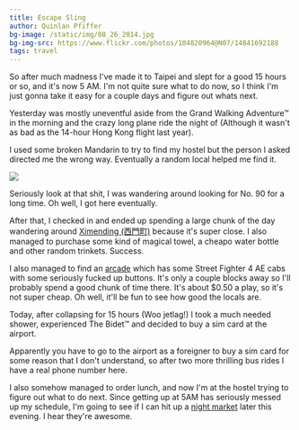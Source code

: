 ```yaml
---
title: Escape Sling
author: Quinlan Pfiffer
bg-image: /static/img/08_26_2014.jpg
bg-img-src: https://www.flickr.com/photos/104820964@N07/14841692188
tags: travel
---
```


So after much madness I've made it to Taipei and slept for a good 15 hours or
so, and it's now 5 AM. I'm not quite sure what to do now, so I think I'm just
gonna take it easy for a couple days and figure out whats next.

Yesterday was mostly uneventful aside from the Grand Walking Adventure&trade; in
the morning and the crazy long plane ride the night of (Although it wasn't as
bad as the 14-hour Hong Kong flight last year).

I used some broken Mandarin to try to find my hostel but the person I asked
directed me the wrong way. Eventually a random local helped me find it.

<img src="/static/img/yanping_s.jpg" />

Seriously look at that shit, I was wandering around looking for No. 90 for a
long time. Oh well, I got here eventually.

After that, I checked in and ended up spending a large chunk of the day
wandering around [Ximending (西門町)](https://en.wikipedia.org/wiki/Ximending)
because it's super close. I also managed to purchase some kind of magical towel,
a cheapo water bottle and other random trinkets. Success.

I also managed to find an [arcade](http://taipeigamer.blogspot.tw/2006/03/wannian-plaza.html)
which has some Street Fighter 4 AE cabs with some seriously fucked up buttons.
It's only a couple blocks away so I'll probably spend a good chunk of time
there. It's about $0.50 a play, so it's not super cheap. Oh well, it'll be fun
to see how good the locals are.

Today, after collapsing for 15 hours (Woo jetlag!) I took a much needed shower,
experienced The Bidet&trade; and decided to buy a sim card at the airport.

Apparently you have to go to the airport as a foreigner to buy a sim card for
some reason that I don't understand, so after two more thrilling bus rides I
have a real phone number here.

I also somehow managed to order lunch, and now I'm at the hostel trying to
figure out what to do next. Since getting up at 5AM has seriously messed up my
schedule, I'm going to see if I can hit up a [night market](https://en.wikipedia.org/wiki/Night_markets_in_Taiwan)
later this evening. I hear they're awesome.
